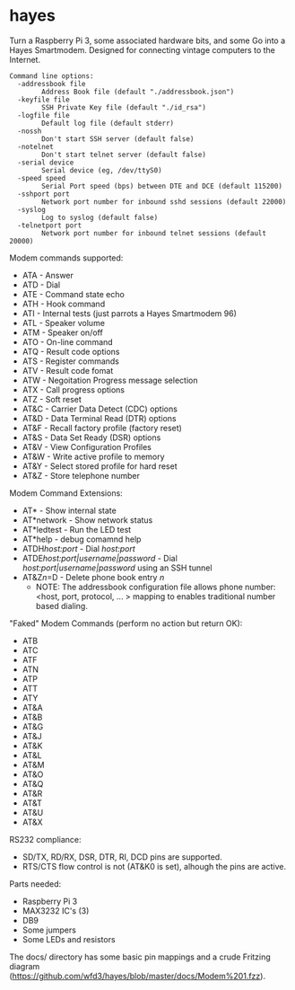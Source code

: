 # hayes
Turn a Raspberry Pi 3, some associated hardware bits, and some Go into a Hayes Smartmodem.  Designed for connecting vintage computers to the Internet.

```
Command line options:
  -addressbook file
    	Address Book file (default "./addressbook.json")
  -keyfile file
    	SSH Private Key file (default "./id_rsa")
  -logfile file
    	Default log file (default stderr)
  -nossh
    	Don't start SSH server (default false)
  -notelnet
    	Don't start telnet server (default false)
  -serial device
    	Serial device (eg, /dev/ttyS0)
  -speed speed
    	Serial Port speed (bps) between DTE and DCE (default 115200)
  -sshport port
    	Network port number for inbound sshd sessions (default 22000)
  -syslog
    	Log to syslog (default false)
  -telnetport port
    	Network port number for inbound telnet sessions (default 20000)
```

Modem commands supported:
* ATA - Answer
* ATD - Dial
*	ATE - Command state echo
*	ATH - Hook command 
*	ATI - Internal tests (just parrots a Hayes Smartmodem 96)
*	ATL - Speaker volume
*	ATM - Speaker on/off
*	ATO - On-line command
*	ATQ - Result code options
*	ATS - Register commands 
*	ATV - Result code fomat
*	ATW - Negoitation Progress message selection
*	ATX - Call progress options
*	ATZ - Soft reset
*	AT&C - Carrier Data Detect (CDC) options
*	AT&D - Data Terminal Read (DTR) options
*	AT&F - Recall factory profile (factory reset)
*	AT&S - Data Set Ready (DSR) options
*	AT&V - View Configuration Profiles
*	AT&W - Write active profile to memory
*	AT&Y - Select stored profile for hard reset
*	AT&Z - Store telephone number

Modem Command Extensions:
*	AT* - Show internal state
* AT*network - Show network status
* AT*ledtest - Run the LED test
* AT*help - debug comamnd help
* ATDH*host:port* - Dial *host:port*
* ATDE*host:port|username|password* - Dial *host:port|username|password* using an SSH tunnel
* AT&Z*n*=D - Delete phone book entry *n*
   * NOTE: The addressbook configuration file allows phone number:<host, port, protocol, ... > mapping to enables traditional number based dialing.

 
"Faked" Modem Commands (perform no action but return OK):
* ATB
* ATC
* ATF
* ATN
* ATP
* ATT
* ATY
* AT&A
* AT&B
* AT&G
* AT&J
* AT&K
* AT&L
* AT&M
* AT&O
* AT&Q
* AT&R
* AT&T
* AT&U
* AT&X

RS232 compliance:
* SD/TX, RD/RX, DSR, DTR, RI, DCD pins are supported.
* RTS/CTS flow control is not (AT&K0 is set), alhough the pins are active.

Parts needed:

* Raspberry Pi 3
* MAX3232 IC's (3)
* DB9
* Some jumpers
* Some LEDs and resistors

The docs/ directory has some basic pin mappings and a crude Fritzing diagram (https://github.com/wfd3/hayes/blob/master/docs/Modem%201.fzz).  
  
